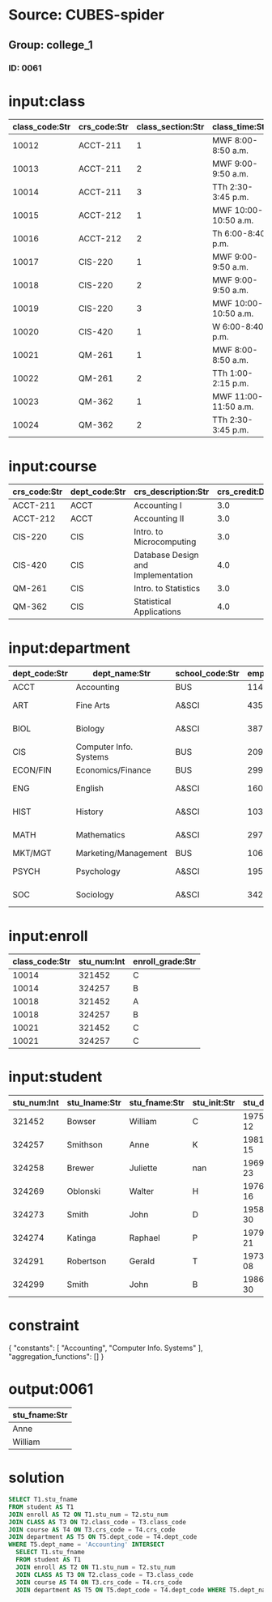 # Source: CUBES-spider
## Group: college_1
### ID: 0061

# input:class

| class_code:Str | crs_code:Str | class_section:Str | class_time:Str | class_room:Str | prof_num:Int |
|---|---|---|---|---|---|
| 10012 | ACCT-211 | 1 | MWF 8:00-8:50 a.m. | BUS311 | 105 |
| 10013 | ACCT-211 | 2 | MWF 9:00-9:50 a.m. | BUS200 | 105 |
| 10014 | ACCT-211 | 3 | TTh 2:30-3:45 p.m. | BUS252 | 342 |
| 10015 | ACCT-212 | 1 | MWF 10:00-10:50 a.m. | BUS311 | 301 |
| 10016 | ACCT-212 | 2 | Th 6:00-8:40 p.m. | BUS252 | 301 |
| 10017 | CIS-220 | 1 | MWF 9:00-9:50 a.m. | KLR209 | 228 |
| 10018 | CIS-220 | 2 | MWF 9:00-9:50 a.m. | KLR211 | 114 |
| 10019 | CIS-220 | 3 | MWF 10:00-10:50 a.m. | KLR209 | 228 |
| 10020 | CIS-420 | 1 | W 6:00-8:40 p.m. | KLR209 | 162 |
| 10021 | QM-261 | 1 | MWF 8:00-8:50 a.m. | KLR200 | 114 |
| 10022 | QM-261 | 2 | TTh 1:00-2:15 p.m. | KLR200 | 114 |
| 10023 | QM-362 | 1 | MWF 11:00-11:50 a.m. | KLR200 | 162 |
| 10024 | QM-362 | 2 | TTh 2:30-3:45 p.m. | KLR200 | 162 |

# input:course

| crs_code:Str | dept_code:Str | crs_description:Str | crs_credit:Dbl |
|---|---|---|---|
| ACCT-211 | ACCT | Accounting I | 3.0 |
| ACCT-212 | ACCT | Accounting II | 3.0 |
| CIS-220 | CIS | Intro. to Microcomputing | 3.0 |
| CIS-420 | CIS | Database Design and Implementation | 4.0 |
| QM-261 | CIS | Intro. to Statistics | 3.0 |
| QM-362 | CIS | Statistical Applications | 4.0 |

# input:department

| dept_code:Str | dept_name:Str | school_code:Str | emp_num:Int | dept_address:Str | dept_extension:Str |
|---|---|---|---|---|---|
| ACCT | Accounting | BUS | 114 | KLR 211, Box 52 | 3119 |
| ART | Fine Arts | A&SCI | 435 | BBG 185, Box 128 | 2278 |
| BIOL | Biology | A&SCI | 387 | AAK 230, Box 415 | 4117 |
| CIS | Computer Info. Systems | BUS | 209 | KLR 333, Box 56 | 3245 |
| ECON/FIN | Economics/Finance | BUS | 299 | KLR 284, Box 63 | 3126 |
| ENG | English | A&SCI | 160 | DRE 102, Box 223 | 1004 |
| HIST | History | A&SCI | 103 | DRE 156, Box 284 | 1867 |
| MATH | Mathematics | A&SCI | 297 | AAK 194, Box 422 | 4234 |
| MKT/MGT | Marketing/Management | BUS | 106 | KLR 126, Box 55 | 3342 |
| PSYCH | Psychology | A&SCI | 195 | AAK 297, Box 438 | 4110 |
| SOC | Sociology | A&SCI | 342 | BBG 208, Box 132 | 2008 |

# input:enroll

| class_code:Str | stu_num:Int | enroll_grade:Str |
|---|---|---|
| 10014 | 321452 | C |
| 10014 | 324257 | B |
| 10018 | 321452 | A |
| 10018 | 324257 | B |
| 10021 | 321452 | C |
| 10021 | 324257 | C |

# input:student

| stu_num:Int | stu_lname:Str | stu_fname:Str | stu_init:Str | stu_dob:Date | stu_hrs:Int | stu_class:Str | stu_gpa:Dbl | stu_transfer:Dbl | dept_code:Str | stu_phone:Str | prof_num:Int |
|---|---|---|---|---|---|---|---|---|---|---|---|
| 321452 | Bowser | William | C | 1975-02-12 | 42 | So | 2.84 | 0 | BIOL | 2134 | 205 |
| 324257 | Smithson | Anne | K | 1981-11-15 | 81 | Jr | 3.27 | 1 | CIS | 2256 | 222 |
| 324258 | Brewer | Juliette | nan | 1969-08-23 | 36 | So | 2.26 | 1 | ACCT | 2256 | 228 |
| 324269 | Oblonski | Walter | H | 1976-09-16 | 66 | Jr | 3.09 | 0 | CIS | 2114 | 222 |
| 324273 | Smith | John | D | 1958-12-30 | 102 | Sr | 2.11 | 1 | ENGL | 2231 | 199 |
| 324274 | Katinga | Raphael | P | 1979-10-21 | 114 | Sr | 3.15 | 0 | ACCT | 2267 | 228 |
| 324291 | Robertson | Gerald | T | 1973-04-08 | 120 | Sr | 3.87 | 0 | EDU | 2267 | 311 |
| 324299 | Smith | John | B | 1986-11-30 | 15 | Fr | 2.92 | 0 | ACCT | 2315 | 230 |

# constraint

{
  "constants": [
    "Accounting",
    "Computer Info. Systems"
  ],
  "aggregation_functions": []
}

# output:0061

| stu_fname:Str |
|---|
| Anne |
| William |

# solution

```sql
SELECT T1.stu_fname
FROM student AS T1
JOIN enroll AS T2 ON T1.stu_num = T2.stu_num
JOIN CLASS AS T3 ON T2.class_code = T3.class_code
JOIN course AS T4 ON T3.crs_code = T4.crs_code
JOIN department AS T5 ON T5.dept_code = T4.dept_code
WHERE T5.dept_name = 'Accounting' INTERSECT
  SELECT T1.stu_fname
  FROM student AS T1
  JOIN enroll AS T2 ON T1.stu_num = T2.stu_num
  JOIN CLASS AS T3 ON T2.class_code = T3.class_code
  JOIN course AS T4 ON T3.crs_code = T4.crs_code
  JOIN department AS T5 ON T5.dept_code = T4.dept_code WHERE T5.dept_name = 'Computer Info. Systems'
```
